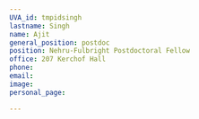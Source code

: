 ```yaml
---
UVA_id: tmpidsingh
lastname: Singh
name: Ajit
general_position: postdoc
position: Nehru-Fulbright Postdoctoral Fellow
office: 207 Kerchof Hall
phone: 
email: 
image: 
personal_page:

---
```


